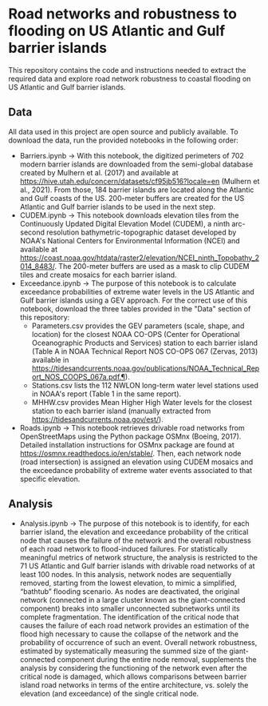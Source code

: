 # Road networks and robustness to flooding on US Atlantic and Gulf barrier islands

This repository contains the code and instructions needed to extract the required data and explore road network robustness to coastal flooding on US Atlantic and Gulf barrier islands.

## Data
All data used in this project are open source and publicly available. To download the data, run the provided notebooks in the following order:
* Barriers.ipynb &rightarrow; With this notebook, the digitized perimeters of 702 modern barrier islands are downloaded from the semi-global database created by Mulhern et al. (2017) and available at https://hive.utah.edu/concern/datasets/cf95jb516?locale=en (Mulhern et al., 2021). From those, 184 barrier islands are located along the Atlantic and Gulf coasts of the US. 200-meter buffers are created for the US Atlantic and Gulf barrier islands to be used in the next step.
* CUDEM.ipynb &rightarrow; This notebook downloads elevation tiles from the Continuously Updated Digital Elevation Model (CUDEM), a ninth arc-second resolution bathymetric-topographic dataset developed by NOAA's National Centers for Environmental Information (NCEI) and available at https://coast.noaa.gov/htdata/raster2/elevation/NCEI_ninth_Topobathy_2014_8483/. The 200-meter buffers are used as a mask to clip CUDEM tiles and create mosaics for each barrier island. 
* Exceedance.ipynb &rightarrow; The purpose of this notebook is to calculate exceedance probabilities of extreme water levels in the US Atlantic and Gulf barrier islands using a GEV approach. For the correct use of this notebook, download the three tables provided in the "Data" section of this repository: 
  * Parameters.csv provides the GEV parameters (scale, shape, and location) for the closest NOAA CO-OPS (Center for Operational Oceanographic Products and Services) station to each barrier island (Table A in NOAA Technical Report NOS CO-OPS 067 (Zervas, 2013) available in https://tidesandcurrents.noaa.gov/publications/NOAA_Technical_Report_NOS_COOPS_067a.pdf.¶). 
  * Stations.csv lists the 112 NWLON long-term water level stations used in NOAA's report (Table 1 in the same report). 
  * MHHW.csv provides Mean Higher High Water levels for the closest station to each barrier island (manually extracted from https://tidesandcurrents.noaa.gov/est/).
 * Roads.ipynb &rightarrow; This notebook retrieves drivable road networks from OpenStreetMaps using the Python package OSMnx (Boeing, 2017). Detailed installation instructions for OSMnx package are found at https://osmnx.readthedocs.io/en/stable/. Then, each network node (road intersection) is assigned an elevation using CUDEM mosaics and the exceedance probability of extreme water events associated to that specific elevation. 

## Analysis
* Analysis.ipynb &rightarrow; The purpose of this notebook is to identify, for each barrier island, the elevation and exceedance probability of the critical node that causes the failure of the network and the overall robustness of each road network to flood-induced failures. For statistically meaningful metrics of network structure, the analysis is restricted to the 71 US Atlantic and Gulf barrier islands with drivable road networks of at least 100 nodes. In this analysis, network nodes are sequentially removed, starting from the lowest elevation, to mimic a simplified, “bathtub” flooding scenario. As nodes are deactivated, the original network (connected in a large cluster known as the giant-connected component) breaks into smaller unconnected subnetworks until its complete fragmentation. The identification of the critical node that causes the failure of each road network provides an estimation of the flood high necessary to cause the collapse of the network and the probability of occurrence of such an event. Overall network robustness, estimated by systematically measuring the summed size of the giant-connected component during the entire node removal, supplements the analysis by considering the functioning of the network even after the critical node is damaged, which  allows comparisons between barrier island road networks in terms of the entire architecture, vs. solely the elevation (and exceedance) of the single critical node.
